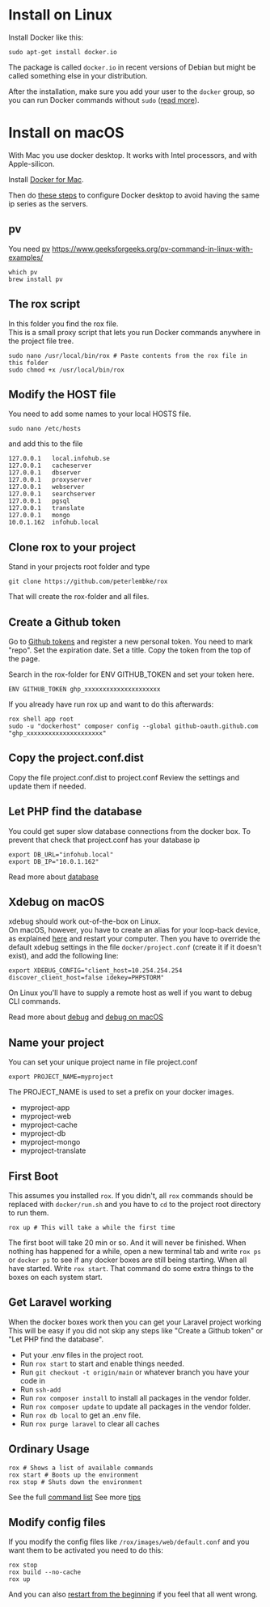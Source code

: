 # Install on Linux

Install Docker like this:

```
sudo apt-get install docker.io
```

The package is called `docker.io` in recent versions of Debian but might be called something else in your distribution.

After the installation, make sure you add your user to the `docker` group, so you can run Docker commands without `sudo` ([read more](https://docs.docker.com/engine/installation/linux/linux-postinstall/)).

# Install on macOS

With Mac you use docker desktop. It works with Intel processors, and with Apple-silicon.

Install [Docker for Mac](https://docs.docker.com/docker-for-mac/install/).

Then do [these steps](documentation/tips.md#factory-reset-docker-desktop) to configure Docker desktop to avoid having the same ip series as the servers.

## pv
You need [pv](http://www.ivarch.com/programs/pv.shtml)
https://www.geeksforgeeks.org/pv-command-in-linux-with-examples/

```
which pv
brew install pv
```

## The rox script

In this folder you find the rox file.  
This is a small proxy script that lets you run Docker commands anywhere in the project file tree.
```
sudo nano /usr/local/bin/rox # Paste contents from the rox file in this folder
sudo chmod +x /usr/local/bin/rox
```

## Modify the HOST file
You need to add some names to your local HOSTS file.
```
sudo nano /etc/hosts
```
and add this to the file
```
127.0.0.1   local.infohub.se
127.0.0.1   cacheserver
127.0.0.1   dbserver
127.0.0.1   proxyserver
127.0.0.1   webserver
127.0.0.1   searchserver
127.0.0.1   pgsql
127.0.0.1   translate
127.0.0.1   mongo
10.0.1.162  infohub.local
```

## Clone rox to your project
Stand in your projects root folder and type
```
git clone https://github.com/peterlembke/rox 
```
That will create the rox-folder and all files.

## Create a Github token
Go to [Github tokens](https://github.com/settings/tokens) and register a new personal token.
You need to mark "repo". Set the expiration date. Set a title. Copy the token from the top of the page.

Search in the rox-folder for ENV GITHUB_TOKEN and set your token here.
``` 
ENV GITHUB_TOKEN ghp_xxxxxxxxxxxxxxxxxxxxx
```

If you already have run rox up and want to do this afterwards:
```
rox shell app root
sudo -u "dockerhost" composer config --global github-oauth.github.com "ghp_xxxxxxxxxxxxxxxxxxxxx" 
```

## Copy the project.conf.dist
Copy the file project.conf.dist to project.conf
Review the settings and update them if needed.

## Let PHP find the database
You could get super slow database connections from the docker box.
To prevent that check that project.conf has your database ip
```
export DB_URL="infohub.local"
export DB_IP="10.0.1.162"
```
Read more about [database](documentation/database.md)

## Xdebug on macOS
xdebug should work out-of-the-box on Linux.  
On macOS, however, you have to create an alias for your loop-back device, as explained [here](https://gist.github.com/ralphschindler/535dc5916ccbd06f53c1b0ee5a868c93) and restart your computer. Then you have to override the default xdebug settings in the file `docker/project.conf` (create it if it doesn't exist), and add the following line:
```
export XDEBUG_CONFIG="client_host=10.254.254.254 discover_client_host=false idekey=PHPSTORM"
```
On Linux you'll have to supply a remote host as well if you want to debug CLI commands.

Read more about [debug](documentation/debug.md) and [debug on macOS](documentation/xdebug-mac.md)

## Name your project

You can set your unique project name in file project.conf
``` 
export PROJECT_NAME=myproject
```
The PROJECT_NAME is used to set a prefix on your docker images.

* myproject-app 
* myproject-web 
* myproject-cache 
* myproject-db 
* myproject-mongo 
* myproject-translate

## First Boot
This assumes you installed `rox`. If you didn't, all `rox` commands should be replaced
with `docker/run.sh` and you have to `cd` to the project root directory to run them.
```
rox up # This will take a while the first time
```
The first boot will take 20 min or so. And it will never be finished. When nothing has happened for a while, open a new terminal tab and write `rox ps` or `docker ps` to see if any docker boxes are still being starting.
When all have started. Write `rox start`. That command do some extra things to the boxes on each system start.

## Get Laravel working
When the docker boxes work then you can get your Laravel project working
This will be easy if you did not skip any steps like "Create a Github token" or "Let PHP find the database".

* Put your .env files in the project root.
* Run `rox start` to start and enable things needed.
* Run `git checkout -t origin/main` or whatever branch you have your code in
* Run `ssh-add`
* Run `rox composer install` to install all packages in the vendor folder.
* Run `rox composer update` to update all packages in the vendor folder.
* Run `rox db local` to get an .env file.
* Run `rox purge laravel` to clear all caches

## Ordinary Usage
```
rox # Shows a list of available commands
rox start # Boots up the environment
rox stop # Shuts down the environment
```
See the full [command list](documentation/commands.md)
See more [tips](documentation/tips.md)

## Modify config files
If you modify the config files like `/rox/images/web/default.conf` and you want them to be activated you need to do this:
```
rox stop  
rox build --no-cache
rox up
```
And you can also [restart from the beginning](documentation/restart-from-beginning.md) if you feel that all went wrong.
